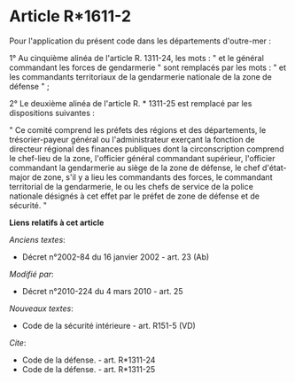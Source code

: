 # Article R*1611-2

Pour l'application du présent code dans les départements d'outre-mer : 

1° Au cinquième alinéa de l'article R. 1311-24, les mots : " et le général commandant les forces de gendarmerie " sont
remplacés par les mots : " et les commandants territoriaux de la gendarmerie nationale de la zone de défense " ; 

2° Le deuxième alinéa de l'article R. * 1311-25 est remplacé par les dispositions suivantes : 

" Ce comité comprend les préfets des régions et des départements, le trésorier-payeur général ou l'administrateur exerçant la
fonction de directeur régional des finances publiques dont la circonscription comprend le chef-lieu de la zone, l'officier
général commandant supérieur, l'officier commandant la gendarmerie au siège de la zone de défense, le chef d'état-major de
zone, s'il y a lieu les commandants des forces, le commandant territorial de la gendarmerie, le ou les chefs de service de la
police nationale désignés à cet effet par le préfet de zone de défense et de sécurité. "

**Liens relatifs à cet article**

_Anciens textes_:

  - Décret n°2002-84 du 16 janvier 2002 - art. 23 (Ab)

_Modifié par_:

  - Décret n°2010-224 du 4 mars 2010 - art. 25

_Nouveaux textes_:

  - Code de la sécurité intérieure - art. R151-5 (VD)

_Cite_:

  - Code de la défense. - art. R*1311-24
  - Code de la défense. - art. R*1311-25
